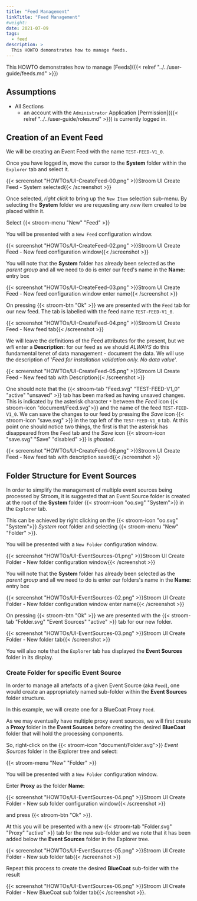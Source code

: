 ```yaml
---
title: "Feed Management"
linkTitle: "Feed Management"
#weight:
date: 2021-07-09
tags:
  - feed
description: >
  This HOWTO demonstrates how to manage feeds.
---
```


This HOWTO demonstrates how to manage
[Feeds]({{< relref "../../user-guide/feeds.md" >}})

## Assumptions
- All Sections
  - an account with the `Administrator` Application [Permission]({{< relref "../../user-guide/roles.md" >}}) is currently logged in.


## Creation of an Event Feed

We will be creating an Event Feed with the name `TEST-FEED-V1_0`.

Once you have logged in, move the cursor to the **System** folder within the `Explorer` tab and select it.

{{< screenshot "HOWTOs/UI-CreateFeed-00.png" >}}Stroom UI Create Feed - System selected{{< /screenshot >}}

Once selected, _right click_ to bring up the `New Item` selection sub-menu. By selecting the **System** folder we are
requesting any  _new_ item created to be placed within it.

Select {{< stroom-menu "New" "Feed" >}}

You will be presented with a `New Feed` configuration window.

{{< screenshot "HOWTOs/UI-CreateFeed-02.png" >}}Stroom UI Create Feed - New feed configuration window{{< /screenshot >}}

You will note that the **System** folder has already been selected as the _parent group_ and all we need to do is enter our feed's name in the **Name:** entry box

{{< screenshot "HOWTOs/UI-CreateFeed-03.png" >}}Stroom UI Create Feed - New feed configuration window enter name{{< /screenshot >}}

On pressing {{< stroom-btn "Ok" >}} we are presented with the `Feed` tab for our new feed. The tab is labelled with the feed name `TEST-FEED-V1_0`.

{{< screenshot "HOWTOs/UI-CreateFeed-04.png" >}}Stroom UI Create Feed - New feed tab{{< /screenshot >}}

We will leave the definitions of the Feed attributes for the present, but we _will_ enter a **Description:** for our feed
as we should _ALWAYS_ do this fundamental tenet of data management - document the data. We will use
the description of '_Feed for installation validation only. No data value_'.

{{< screenshot "HOWTOs/UI-CreateFeed-05.png" >}}Stroom UI Create Feed - New feed tab with Description{{< /screenshot >}}

One should note that the {{< stroom-tab "Feed.svg" "TEST-FEED-V1_0" "active" "unsaved" >}} tab has been marked as having unsaved changes.
This is indicated by the asterisk character `*` between the _Feed_ icon {{< stroom-icon "document/Feed.svg">}} and the name of the feed `TEST-FEED-V1_0`.
We can save the changes to our feed by pressing the _Save_ icon {{< stroom-icon "save.svg" >}} in the top left of the `TEST-FEED-V1_0` tab. At this point one should notice two things, the first is that the asterisk
has disappeared from the `Feed` tab and the _Save_ icon {{< stroom-icon "save.svg" "Save" "disabled" >}} is _ghosted_.

{{< screenshot "HOWTOs/UI-CreateFeed-06.png" >}}Stroom UI Create Feed - New feed tab with description saved{{< /screenshot >}}


## Folder Structure for Event Sources

In order to simplify the management of multiple event sources being processed by Stroom, it is suggested that an Event Source folder is created at the root of the **System** folder {{< stroom-icon "oo.svg" "System">}} in the `Explorer` tab.

This can be achieved by right clicking on the {{< stroom-icon "oo.svg" "System">}} _System_ root folder and selecting {{< stroom-menu "New" "Folder" >}}.

You will be presented with a `New Folder` configuration window.

{{< screenshot "HOWTOs/UI-EventSources-01.png" >}}Stroom UI Create Folder - New folder configuration window{{< /screenshot >}}

You will note that the **System** folder has already been selected as the _parent group_ and all we need to do is enter our folders's name in the **Name:** entry box

{{< screenshot "HOWTOs/UI-EventSources-02.png" >}}Stroom UI Create Folder - New folder configuration window enter name{{< /screenshot >}}

On pressing {{< stroom-btn "Ok" >}} we are presented with the {{< stroom-tab "Folder.svg" "Event Sources" "active" >}} tab for our new folder.

{{< screenshot "HOWTOs/UI-EventSources-03.png" >}}Stroom UI Create Folder - New folder tab{{< /screenshot >}}

You will also note that the `Explorer` tab has displayed the **Event Sources** folder in its display.


### Create Folder for specific Event Source

In order to manage all artefacts of a given Event Source (aka `Feed`), one would create an appropriately named sub-folder within the **Event Sources** folder structure.

In this example, we will create one for a BlueCoat Proxy `Feed`.

As we may eventually have multiple proxy event sources, we will first create a **Proxy** folder in the **Event Sources** before creating the desired **BlueCoat** folder that will hold the processing components.

So, right-click on the {{< stroom-icon "document/Folder.svg">}} _Event Sources_ folder in the Explorer tree and select:

{{< stroom-menu "New" "Folder" >}}

You will be presented with a `New Folder` configuration window.

Enter **Proxy** as the folder **Name:**

{{< screenshot "HOWTOs/UI-EventSources-04.png" >}}Stroom UI Create Folder - New sub folder configuration window{{< /screenshot >}}

and press {{< stroom-btn "Ok" >}}.

At this you will be presented with a new {{< stroom-tab "Folder.svg" "Proxy" "active" >}} tab for the new sub-folder and we note that it has been added below the **Event Sources** folder in the Explorer tree.

{{< screenshot "HOWTOs/UI-EventSources-05.png" >}}Stroom UI Create Folder - New sub folder tab{{< /screenshot >}}

Repeat this process to create the desired **BlueCoat** sub-folder with the result

{{< screenshot "HOWTOs/UI-EventSources-06.png" >}}Stroom UI Create Folder - New BlueCoat sub folder tab{{< /screenshot >}}.
